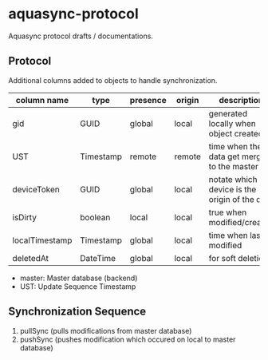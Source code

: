 aquasync-protocol
=================

Aquasync protocol drafts / documentations.

Protocol
---

Additional columns added to objects to handle synchronization.

|column name   |type     |presence |origin |description|
|--------------|---------|---------|-------|-----------|
|gid           |GUID     |global   |local  |generated locally when object created|
|UST           |Timestamp|remote   |remote |time when the data get merged to the master|
|deviceToken   |GUID     |global   |local  |notate which device is the origin of the data|
|isDirty       |boolean  |local    |local  |true when modified/created|
|localTimestamp|Timestamp|global   |local  |time when last modified|
|deletedAt     |DateTime |global   |local  |for soft deletion|

- master: Master database (backend)
- UST: Update Sequence Timestamp

Synchronization Sequence
---

1. pullSync (pulls modifications from master database)
2. pushSync (pushes modification which occured on local to master database)
